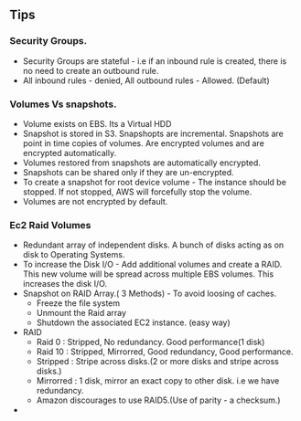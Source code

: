 ## Tips

### Security Groups.
+ Security Groups are stateful - i.e if an inbound rule is created, there is no need to create an outbound rule.
+ All inbound rules - denied, All outbound rules - Allowed. (Default)

### Volumes Vs snapshots.
+ Volume exists on EBS. Its a Virtual HDD
+ Snapshot is stored in S3. Snapshopts are incremental. Snapshots are point in time copies of volumes. Are encrypted volumes and are encrypted automatically. 
+ Volumes restored from snapshots are automatically encrypted.
+ Snapshots can be shared only if they are un-encrypted.
+ To create a snapshot for root device volume - The instance should be stopped. If not stopped, AWS will forcefully stop the volume.
+ Volumes are not encrypted by default.

### Ec2 Raid Volumes
+ Redundant array of independent disks. A bunch of disks acting as on disk to Operating Systems.
+ To increase the Disk I/O - Add additional volumes and create a RAID. This new volume will be spread across multiple EBS volumes. This increases the disk I/O.
+ Snapshot on RAID Array.( 3 Methods) - To avoid loosing of caches.
  + Freeze the file system
  + Unmount the Raid array
  + Shutdown the associated EC2 instance. (easy way)
+ RAID
  + Raid 0 : Stripped, No redundancy. Good performance(1 disk)
  + Raid 10 : Stripped, Mirrorred, Good redundancy, Good performance.
  + Stripped : Stripe across disks.(2 or more disks and stripe across disks.)
  + Mirrorred : 1 disk, mirror an exact copy to other disk. i.e we have redundancy.
  + Amazon discourages to use RAID5.(Use of parity - a checksum.)
+ 
